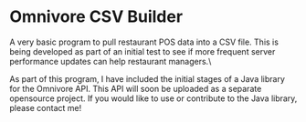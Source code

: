 
# Omnivore CSV Builder

A very basic program to pull restaurant POS data into a CSV file. This is being developed as part of an initial test to see if more frequent server performance updates can help restaurant managers.\

As part of this program, I have included the initial stages of a Java library for the Omnivore API. This API will soon be uploaded as a separate opensource project. If you would like to use or contribute to the Java library, please contact me!